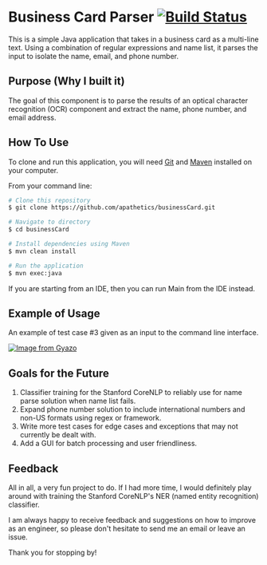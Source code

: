 # Business Card Parser [![Build Status](https://travis-ci.com/apathetics/businessCard.svg?branch=master)](https://travis-ci.com/apathetics/businessCard)
This is a simple Java application that takes in a business card as a multi-line text.
Using a combination of regular expressions and name list, it parses the input to isolate the name, email, and phone number.
<br>

## Purpose (Why I built it)
The goal of this component is to parse the results of an optical character recognition (OCR) component and extract the name, phone number, and email address.
<br>

## How To Use
To clone and run this application, you will need [Git](https://git-scm.com) and [Maven](https://maven.apache.org)
installed on your computer.

From your command line:
```bash
# Clone this repository
$ git clone https://github.com/apathetics/businessCard.git

# Navigate to directory
$ cd businessCard

# Install dependencies using Maven
$ mvn clean install

# Run the application
$ mvn exec:java

```

If you are starting from an IDE, then you can run Main from the IDE instead.
<br>

## Example of Usage
An example of test case #3 given as an input to the command line interface.
<br>

[![Image from Gyazo](https://i.gyazo.com/3a559f076ab0db0d4bc3785e788db648.png)](https://gyazo.com/3a559f076ab0db0d4bc3785e788db648)
<br>

## Goals for the Future

1. Classifier training for the Stanford CoreNLP to reliably use for name parse solution when name list fails.
2. Expand phone number solution to include international numbers and non-US formats using regex or framework.
3. Write more test cases for edge cases and exceptions that may not currently be dealt with.
4. Add a GUI for batch processing and user friendliness.

## Feedback
All in all, a very fun project to do. If I had more time, I would definitely play around with training the Stanford CoreNLP's
NER (named entity recognition) classifier.  

I am always happy to receive feedback and suggestions on how to improve as an engineer, so please don't hesitate to
send me an email or leave an issue.

Thank you for stopping by!

